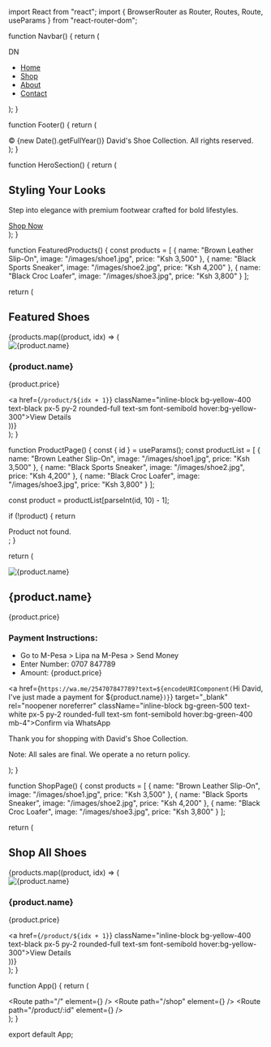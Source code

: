 import React from "react";
import { BrowserRouter as Router, Routes, Route, useParams } from "react-router-dom";

function Navbar() {
  return (
    <nav className="bg-black border-b border-gray-800 px-6 py-4 flex justify-between items-center text-white">
      <div className="text-2xl font-bold text-yellow-400">DN</div>
      <ul className="flex gap-6 text-sm">
        <li><a href="/" className="hover:text-yellow-400 transition">Home</a></li>
        <li><a href="/shop" className="hover:text-yellow-400 transition">Shop</a></li>
        <li><a href="/about" className="hover:text-yellow-400 transition">About</a></li>
        <li><a href="/contact" className="hover:text-yellow-400 transition">Contact</a></li>
      </ul>
    </nav>
  );
}

function Footer() {
  return (
    <footer className="bg-black border-t border-gray-800 text-center py-6 text-sm text-gray-400">
      &copy; {new Date().getFullYear()} David's Shoe Collection. All rights reserved.
    </footer>
  );
}

function HeroSection() {
  return (
    <section className="bg-black text-white text-center py-20 px-6">
      <h1 className="text-4xl md:text-6xl font-bold text-yellow-400 mb-4">Styling Your Looks</h1>
      <p className="text-lg md:text-xl text-gray-300 mb-8">Step into elegance with premium footwear crafted for bold lifestyles.</p>
      <a href="/shop" className="inline-block bg-yellow-400 text-black px-8 py-3 rounded-full font-semibold hover:bg-yellow-300 transition">Shop Now</a>
    </section>
  );
}

function FeaturedProducts() {
  const products = [
    {
      name: "Brown Leather Slip-On",
      image: "/images/shoe1.jpg",
      price: "Ksh 3,500"
    },
    {
      name: "Black Sports Sneaker",
      image: "/images/shoe2.jpg",
      price: "Ksh 4,200"
    },
    {
      name: "Black Croc Loafer",
      image: "/images/shoe3.jpg",
      price: "Ksh 3,800"
    }
  ];

  return (
    <section className="bg-black text-white py-16 px-6">
      <h2 className="text-3xl font-semibold text-center text-yellow-400 mb-10">Featured Shoes</h2>
      <div className="grid md:grid-cols-3 gap-8 max-w-6xl mx-auto">
        {products.map((product, idx) => (
          <div key={idx} className="bg-gray-900 rounded-xl p-4 shadow hover:shadow-lg transition">
            <img src={product.image} alt={product.name} className="rounded-lg mb-4 h-64 w-full object-cover" />
            <h3 className="text-xl font-bold text-yellow-300 mb-2">{product.name}</h3>
            <p className="text-white mb-4">{product.price}</p>
            <a href={`/product/${idx + 1}`} className="inline-block bg-yellow-400 text-black px-5 py-2 rounded-full text-sm font-semibold hover:bg-yellow-300">View Details</a>
          </div>
        ))}
      </div>
    </section>
  );
}

function ProductPage() {
  const { id } = useParams();
  const productList = [
    {
      name: "Brown Leather Slip-On",
      image: "/images/shoe1.jpg",
      price: "Ksh 3,500"
    },
    {
      name: "Black Sports Sneaker",
      image: "/images/shoe2.jpg",
      price: "Ksh 4,200"
    },
    {
      name: "Black Croc Loafer",
      image: "/images/shoe3.jpg",
      price: "Ksh 3,800"
    }
  ];

  const product = productList[parseInt(id, 10) - 1];

  if (!product) {
    return <div className="text-white text-center py-20">Product not found.</div>;
  }

  return (
    <section className="bg-black text-white py-16 px-6 max-w-4xl mx-auto">
      <div className="grid md:grid-cols-2 gap-10">
        <img src={product.image} alt={product.name} className="rounded-lg w-full object-cover h-96" />
        <div>
          <h2 className="text-3xl font-bold text-yellow-400 mb-4">{product.name}</h2>
          <p className="text-lg text-white mb-4">{product.price}</p>
          <h3 className="text-lg font-semibold text-yellow-300 mb-2">Payment Instructions:</h3>
          <ul className="text-sm text-gray-300 list-disc pl-5 mb-4">
            <li>Go to M-Pesa &gt; Lipa na M-Pesa &gt; Send Money</li>
            <li>Enter Number: <span className="font-bold text-yellow-400">0707 847789</span></li>
            <li>Amount: <span className="font-bold">{product.price}</span></li>
          </ul>
          <a href={`https://wa.me/254707847789?text=${encodeURIComponent(`Hi David, I've just made a payment for ${product.name}`)}`} target="_blank" rel="noopener noreferrer" className="inline-block bg-green-500 text-white px-5 py-2 rounded-full text-sm font-semibold hover:bg-green-400 mb-4">Confirm via WhatsApp</a>
          <p className="text-yellow-300 font-semibold">Thank you for shopping with David's Shoe Collection.</p>
          <p className="text-sm text-red-500 mt-2 italic">Note: All sales are final. We operate a no return policy.</p>
        </div>
      </div>
    </section>
  );
}

function ShopPage() {
  const products = [
    {
      name: "Brown Leather Slip-On",
      image: "/images/shoe1.jpg",
      price: "Ksh 3,500"
    },
    {
      name: "Black Sports Sneaker",
      image: "/images/shoe2.jpg",
      price: "Ksh 4,200"
    },
    {
      name: "Black Croc Loafer",
      image: "/images/shoe3.jpg",
      price: "Ksh 3,800"
    }
  ];

  return (
    <section className="bg-black text-white py-16 px-6">
      <h1 className="text-3xl font-bold text-center text-yellow-400 mb-10">Shop All Shoes</h1>
      <div className="grid md:grid-cols-3 gap-8 max-w-6xl mx-auto">
        {products.map((product, idx) => (
          <div key={idx} className="bg-gray-900 rounded-xl p-4 shadow hover:shadow-lg transition">
            <img src={product.image} alt={product.name} className="rounded-lg mb-4 h-64 w-full object-cover" />
            <h3 className="text-xl font-bold text-yellow-300 mb-2">{product.name}</h3>
            <p className="text-white mb-4">{product.price}</p>
            <a href={`/product/${idx + 1}`} className="inline-block bg-yellow-400 text-black px-5 py-2 rounded-full text-sm font-semibold hover:bg-yellow-300">View Details</a>
          </div>
        ))}
      </div>
    </section>
  );
}

function App() {
  return (
    <Router>
      <div className="min-h-screen flex flex-col bg-black text-white font-sans">
        <Navbar />
        <main className="flex-grow">
          <HeroSection />
          <FeaturedProducts />
          <Routes>
            <Route path="/" element={<ShopPage />} />
            <Route path="/shop" element={<ShopPage />} />
            <Route path="/product/:id" element={<ProductPage />} />
          </Routes>
        </main>
        <Footer />
      </div>
    </Router>
  );
}

export default App;
